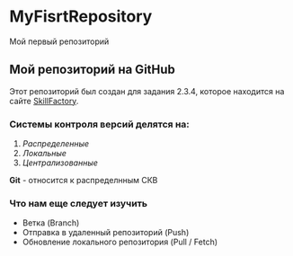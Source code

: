 # MyFisrtRepository
Мой первый репозиторий

## Мой репозиторий на GitHub

Этот репозиторий был создан для задания 2.3.4, которое находится на сайте [SkillFactory](https://lms.skillfactory.ru/).

### Системы контроля версий делятся на:
1. *Распределенные*
2. *Локальные*
3. *Централизованные*

**Git** - относится к распределнным СКВ

### Что нам еще следует изучить
* Ветка (Branch)
* Отправка в удаленный репозиторий (Push)
* Обновление локального репозитория (Pull / Fetch)
